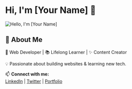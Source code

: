 # Hi, I'm [Your Name] 👋  

<img src="URL_TO_YOUR_BANNER_IMAGE" alt="Hello, I'm [Your Name]" />

## 🚀 About Me  
🔹 Web Developer | 📚 Lifelong Learner | ✨ Content Creator  

💡 Passionate about building websites & learning new tech.  

📫 **Connect with me:**  
[LinkedIn](YOUR_LINKEDIN) | [Twitter](YOUR_TWITTER) | [Portfolio](YOUR_PORTFOLIO)

